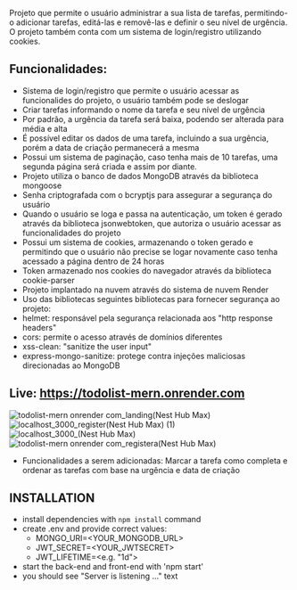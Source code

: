 Projeto que permite o usuário administrar a sua lista de tarefas, permitindo-o adicionar tarefas, editá-las e removê-las e definir o seu nível de urgência. O projeto também conta com um sistema de login/registro utilizando cookies.

## Funcionalidades: 
- Sistema de login/registro que permite o usuário acessar as funcionalides do projeto, o usuário também pode se deslogar
- Criar tarefas informando o nome da tarefa e seu nível de urgência
- Por padrão, a urgência da tarefa será baixa, podendo ser alterada para média e alta
- É possível editar os dados de uma tarefa, incluindo a sua urgência, porém a data de criação permanecerá a mesma
- Possui um sistema de paginação, caso tenha mais de 10 tarefas, uma segunda página será criada e assim por diante.
- Projeto utiliza o banco de dados MongoDB através da biblioteca mongoose
- Senha criptografada com o bcryptjs para assegurar a segurança do usuário
- Quando o usuário se loga e passa na autenticação, um token é gerado através da biblioteca jsonwebtoken, que autoriza o usuário acessar as funcionalidades do projeto
- Possui um sistema de cookies, armazenando o token gerado e permitindo que o usuário não precise se logar novamente caso tenha acessado a página dentro de 24 horas
- Token armazenado nos cookies do navegador através da biblioteca cookie-parser
- Projeto implantado na nuvem através do sistema de nuvem Render
- Uso das bibliotecas seguintes bibliotecas para fornecer segurança ao projeto:
- helmet: responsável pela segurança relacionada aos "http response headers"
- cors: permite o acesso através de domínios diferentes
- xss-clean: "sanitize the user input"
- express-mongo-sanitize: protege contra injeções maliciosas direcionadas ao MongoDB

## Live: https://todolist-mern.onrender.com

![todolist-mern onrender com_landing(Nest Hub Max)](https://user-images.githubusercontent.com/103163622/211131267-bc7cf10f-ea00-4c00-83c9-6d97d6d99554.png)
![localhost_3000_register(Nest Hub Max) (1)](https://user-images.githubusercontent.com/103163622/211131553-c011dd7f-69dc-408e-adc3-951a3d2c6550.png)
![localhost_3000_(Nest Hub Max)](https://user-images.githubusercontent.com/103163622/211131715-756dd6e4-1d27-43ec-aef4-8ee9023c7c08.png)
![todolist-mern onrender com_registera(Nest Hub Max)](https://user-images.githubusercontent.com/103163622/211131727-4e121d39-f40c-4571-8d5e-9791e5d9ef74.png)

- Funcionalidades a serem adicionadas: Marcar a tarefa como completa e ordenar as tarefas com base na urgência e data de criação

## INSTALLATION
- install dependencies with `npm install` command
- create .env and provide correct values: 
  - MONGO_URI=<YOUR_MONGODB_URL> 
  - JWT_SECRET=<YOUR_JWTSECRET> 
  - JWT_LIFETIME=<e.g. "1d">
- start the back-end and front-end with 'npm start'
- you should see "Server is listening ..." text
